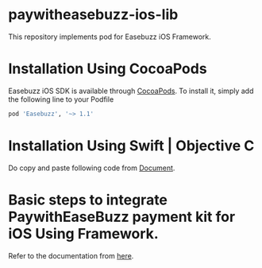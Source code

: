 # paywitheasebuzz-ios-lib
This repository implements pod for Easebuzz iOS Framework.

# Installation Using CocoaPods

Easebuzz iOS SDK is available through [CocoaPods](https://cocoapods.org/pods/Easebuzz). To install it, simply add the following line to your Podfile

```ruby
pod 'Easebuzz', '~> 1.1'
```



# Installation Using Swift | Objective C

Do copy and paste following code from [Document](https://docs.easebuzz.in/docs/payment-gateway/126jq0cu4yjct-ios#integration-code).


# Basic steps to integrate PaywithEaseBuzz payment kit for iOS Using Framework.

Refer to the documentation from [here](https://docs.easebuzz.in/docs/payment-gateway/126jq0cu4yjct-ios).
